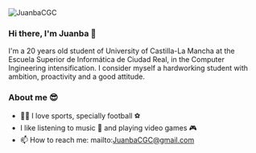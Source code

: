 
 <img src="https://komarev.com/ghpvc/?username=JuanbaCGC" alt="JuanbaCGC" />

### Hi there, I'm Juanba 👋


I'm a 20 years old student of University of Castilla-La Mancha at the Escuela Superior de Informática de Ciudad Real, in the Computer Ingineering intensification. I consider myself a hardworking student with ambition, proactivity and a good attitude.

### About me 😎
- 🙋‍♂️ I love sports, specially football ⚽
- I like listening to music 🎵 and playing video games 🎮
- 📫 How to reach me: mailto:JuanbaCGC@gmail.com

